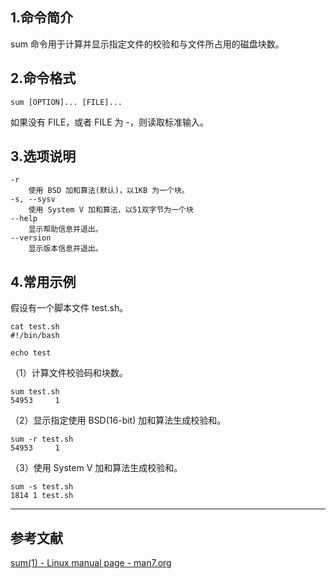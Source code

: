 ## 1.命令简介
sum 命令用于计算并显示指定文件的校验和与文件所占用的磁盘块数。

## 2.命令格式
```shell
sum [OPTION]... [FILE]...
```
如果没有 FILE，或者 FILE 为 -，则读取标准输入。

## 3.选项说明
```shell
-r
	使用 BSD 加和算法(默认)，以1KB 为一个块。
-s, --sysv
	使用 System V 加和算法，以51双字节为一个块
--help
	显示帮助信息并退出。
--version
	显示版本信息并退出。
```

## 4.常用示例
假设有一个脚本文件 test.sh。
```shell
cat test.sh
#!/bin/bash

echo test
```
（1）计算文件校验码和块数。
```shell
sum test.sh
54953     1
```

（2）显示指定使用 BSD(16-bit) 加和算法生成校验和。
```shell
sum -r test.sh
54953     1
```

（3）使用 System V 加和算法生成校验和。
```shell
sum -s test.sh
1814 1 test.sh
```

---
## 参考文献
[sum(1) - Linux manual page - man7.org](https://man7.org/linux/man-pages/man1/sum.1.html)

<Vssue title="sum" />
